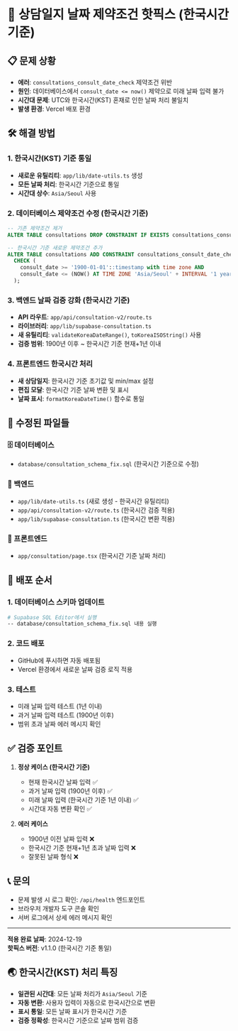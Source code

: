 # 🔧 상담일지 날짜 제약조건 핫픽스 (한국시간 기준)

## 📋 문제 상황
- **에러**: `consultations_consult_date_check` 제약조건 위반
- **원인**: 데이터베이스에서 `consult_date <= now()` 제약으로 미래 날짜 입력 불가
- **시간대 문제**: UTC와 한국시간(KST) 혼재로 인한 날짜 처리 불일치
- **발생 환경**: Vercel 배포 환경

## 🛠️ 해결 방법

### 1. 한국시간(KST) 기준 통일
- **새로운 유틸리티**: `app/lib/date-utils.ts` 생성
- **모든 날짜 처리**: 한국시간 기준으로 통일
- **시간대 상수**: `Asia/Seoul` 사용

### 2. 데이터베이스 제약조건 수정 (한국시간 기준)
```sql
-- 기존 제약조건 제거
ALTER TABLE consultations DROP CONSTRAINT IF EXISTS consultations_consult_date_check;

-- 한국시간 기준 새로운 제약조건 추가
ALTER TABLE consultations ADD CONSTRAINT consultations_consult_date_check 
  CHECK (
    consult_date >= '1900-01-01'::timestamp with time zone AND 
    consult_date <= (NOW() AT TIME ZONE 'Asia/Seoul' + INTERVAL '1 year')
  );
```

### 3. 백엔드 날짜 검증 강화 (한국시간 기준)
- **API 라우트**: `app/api/consultation-v2/route.ts`
- **라이브러리**: `app/lib/supabase-consultation.ts`
- **새 유틸리티**: `validateKoreaDateRange()`, `toKoreaISOString()` 사용
- **검증 범위**: 1900년 이후 ~ 한국시간 기준 현재+1년 이내

### 4. 프론트엔드 한국시간 처리
- **새 상담일지**: 한국시간 기준 초기값 및 min/max 설정
- **편집 모달**: 한국시간 기준 날짜 변환 및 표시
- **날짜 표시**: `formatKoreaDateTime()` 함수로 통일

## 📁 수정된 파일들

### 🗄️ 데이터베이스
- `database/consultation_schema_fix.sql` (한국시간 기준으로 수정)

### 🔧 백엔드
- `app/lib/date-utils.ts` (새로 생성 - 한국시간 유틸리티)
- `app/api/consultation-v2/route.ts` (한국시간 검증 적용)
- `app/lib/supabase-consultation.ts` (한국시간 변환 적용)

### 🎨 프론트엔드
- `app/consultation/page.tsx` (한국시간 기준 날짜 처리)

## 🚀 배포 순서

### 1. 데이터베이스 스키마 업데이트
```bash
# Supabase SQL Editor에서 실행
-- database/consultation_schema_fix.sql 내용 실행
```

### 2. 코드 배포
- GitHub에 푸시하면 자동 배포됨
- Vercel 환경에서 새로운 날짜 검증 로직 적용

### 3. 테스트
- 미래 날짜 입력 테스트 (1년 이내)
- 과거 날짜 입력 테스트 (1900년 이후)
- 범위 초과 날짜 에러 메시지 확인

## ✅ 검증 포인트

1. **정상 케이스 (한국시간 기준)**
   - 현재 한국시간 날짜 입력 ✅
   - 과거 날짜 입력 (1900년 이후) ✅
   - 미래 날짜 입력 (한국시간 기준 1년 이내) ✅
   - 시간대 자동 변환 확인 ✅

2. **에러 케이스**
   - 1900년 이전 날짜 입력 ❌
   - 한국시간 기준 현재+1년 초과 날짜 입력 ❌
   - 잘못된 날짜 형식 ❌

## 📞 문의
- 문제 발생 시 로그 확인: `/api/health` 엔드포인트
- 브라우저 개발자 도구 콘솔 확인
- 서버 로그에서 상세 에러 메시지 확인

---

**적용 완료 날짜**: 2024-12-19  
**핫픽스 버전**: v1.1.0 (한국시간 기준 통일)

## 🌏 한국시간(KST) 처리 특징

- **일관된 시간대**: 모든 날짜 처리가 `Asia/Seoul` 기준
- **자동 변환**: 사용자 입력이 자동으로 한국시간으로 변환
- **표시 통일**: 모든 날짜 표시가 한국시간 기준
- **검증 정확성**: 한국시간 기준으로 날짜 범위 검증 